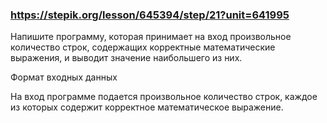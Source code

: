 ### https://stepik.org/lesson/645394/step/21?unit=641995

Напишите программу, которая принимает на вход произвольное количество строк, содержащих корректные математические выражения, и выводит значение наибольшего из них.


Формат входных данных

На вход программе подается произвольное количество строк, каждое из которых содержит корректное математическое выражение.

